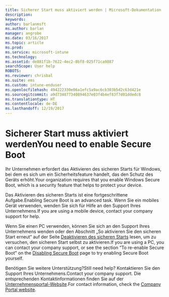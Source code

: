 ```yaml
---
title: Sicherer Start muss aktiviert werden | Microsoft-Dokumentation
description: 
keywords: 
author: barlanmsft
ms.author: barlan
manager: angrobe
ms.date: 03/16/2017
ms.topic: article
ms.prod: 
ms.service: microsoft-intune
ms.technology: 
ms.assetid: de881f1b-7622-4ec2-8bf8-025f71ca9887
searchScope: User help
ROBOTS: 
ms.reviewer: chrisbal
ms.suite: ems
ms.custom: intune-enduser
ms.openlocfilehash: 494222330e06a1efc5a9ac6cb303b5d2c63d421e
ms.sourcegitcommit: a9d734877340894637e03f4b4ef83f7d01ddedc8
ms.translationtype: HT
ms.contentlocale: de-DE
ms.lasthandoff: 12/19/2017
---
```

# <a name="you-need-to-enable-secure-boot"></a><span data-ttu-id="6178a-102">Sicherer Start muss aktiviert werden</span><span class="sxs-lookup"><span data-stu-id="6178a-102">You need to enable Secure Boot</span></span>

<span data-ttu-id="6178a-103">Ihr Unternehmen erfordert das Aktivieren des sicheren Starts für Windows, bei dem es sich um ein Sicherheitsfeature handelt, das den Schutz des Geräts erhöht.</span><span class="sxs-lookup"><span data-stu-id="6178a-103">Your organization requires that you enable Windows Secure Boot, which is a security feature that helps to protect your device.</span></span>

<span data-ttu-id="6178a-104">Das Aktivieren des sicheren Starts ist eine fortgeschrittene Aufgabe.</span><span class="sxs-lookup"><span data-stu-id="6178a-104">Enabling Secure Boot is an advanced task.</span></span> <span data-ttu-id="6178a-105">Wenn Sie ein mobiles Gerät verwenden, wenden Sie sich für Hilfe an den Support Ihres Unternehmens.</span><span class="sxs-lookup"><span data-stu-id="6178a-105">If you are using a mobile device, contact your company support for help.</span></span>

<span data-ttu-id="6178a-106">Wenn Sie einen PC verwenden, können Sie sich an den Support Ihres Unternehmens wenden oder den Abschnitt „So aktivieren Sie den sicheren Start erneut“ auf der Seite [Deaktivieren des sicheren Starts](https://msdn.microsoft.com/library/windows/hardware/dn898540(v=vs.85).aspx) lesen, um zu versuchen, den sicheren Start selbst zu aktivieren.</span><span class="sxs-lookup"><span data-stu-id="6178a-106">If you are using a PC, you can contact your company support, or see the section “To re-enable Secure Boot” on the [Disabling Secure Boot](https://msdn.microsoft.com/library/windows/hardware/dn898540(v=vs.85).aspx) page to try enabling Secure Boot yourself.</span></span>

<span data-ttu-id="6178a-107">Benötigen Sie weitere Unterstützung?</span><span class="sxs-lookup"><span data-stu-id="6178a-107">Still need help?</span></span> <span data-ttu-id="6178a-108">Kontaktieren Sie den Support Ihres Unternehmens.</span><span class="sxs-lookup"><span data-stu-id="6178a-108">Contact your company support.</span></span> <span data-ttu-id="6178a-109">Die entsprechenden Kontaktinformationen finden Sie auf der [Unternehmensportal-Website](https://portal.manage.microsoft.com#HelpDeskDialog).</span><span class="sxs-lookup"><span data-stu-id="6178a-109">For contact information, check the [Company Portal website](https://portal.manage.microsoft.com#HelpDeskDialog).</span></span>

